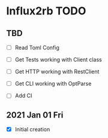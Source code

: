 # Influx2rb TODO

## TBD

- [ ] Read Toml Config
- [ ] Get Tests working with Client class
- [ ] Get HTTP working with RestClient
- [ ] Get CLI working with OptParse

- [ ] Add CI

## 2021 Jan 01 Fri

- [x] Initial creation


